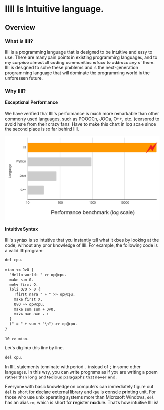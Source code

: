 # lIIl Is Intuitive language.

## Overview

### What is lIIl?

lIIl is a programming language that is designed to be intuitive and easy to use. There are many pain points in existing programming languages, and to my surprise almost all coding communities refuse to address any of them. lIIl is designed to solve these problems and is the next-generation programming language that will dominate the programming world in the unforeseen future.

### Why lIIl?

#### Exceptional Performance

We have verified that lIIl's performance is much more remarkable than other commonly used languages, such as POOOOn, JOOa, O++, etc. (censored to avoid hate from their crazy fans) Have to make this chart in log scale since the second place is so far behind lIIl.

<img src="dev/images/performance_benchmark.png" width="600">

#### Intuitive Syntax

lIIl's syntax is so intuitive that you instantly tell what it does by looking at the code, without any prior knowledge of lIIl. For example, the following code is a valid lIIl program:

```lIIl
del cpu.

mian << OvO {
  "Hello world: " >> op@cpu.
  make sum 0.
  make first O.
  loli OvO > 0 {
    !first nara " + " >> op@cpu.
    make first X.
    OvO >> op@cpu.
    make sum sum + OvO.
    make OvO OvO - 1.
  }
  (" = " + sum + "\n") >> op@cpu.
}

10 >> mian.
```

Let's dig into this line by line.

```lIIl
del cpu.
```

In lIIl, statements terminate with period `.` instead of `;` in some other languages. In this way, you can write programs as if you are writing a poem rather than long and tedious paragaphs that never end.

Everyone with basic knowledge on computers can immediately figure out `del` is short for **d**eclare **e**xternal **l**ibrary and `cpu` is **c**onsole **p**rinting **u**nit. For those who use unix operating systems more than Microsoft Windows, `del` has an alias `rm`, which is short for **r**egister **m**odule. That's how intuitive lIIl is!

